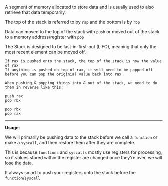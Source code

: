 
A segment of memory allocated to store data and is usually used to also retrieve that data temporarily.

The top of the stack is referred to by `rsp` and the bottom is by `rbp` 

Data can moved to the top of the stack with `push` 
or moved out of the stack to a memory address/register with `pop` 

The Stack is designed to be last-in-first-out (LIFO), meaning that only the most recent element can be moved off. 

	If rax is pushed onto the stack, the top of the stack is now the value of rax
	If anything is pushed on top of rax, it will need to be popped off before you can pop the originial value back into rax

	When pushing & popping things into & out of the stack, we need to do them in reverse like this: 

```x86
push rax
pop rbx

pop rbx
pop rax
```
-------------------------------------------

**Usage**: 

We will primarily be pushing data to the stack before we call a `function` or make a `syscall`, and then restore them after they are complete. 

This is because `functions` and `syscalls` mostly use registers for processing, so if values stored within the register are changed once they're over, we will lose the data. 

It always smart to push your registers onto the stack before the `function`/`syscall`





